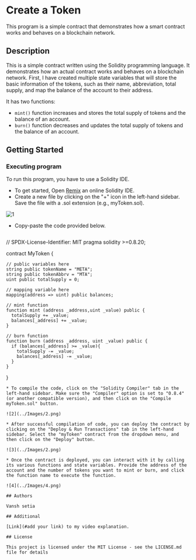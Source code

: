 # Create a Token

This program is a simple contract that demonstrates how a smart contract works and behaves on a blockchain network.

## Description

This is a simple contract written using the Solidity programming language. It demonstrates how an actual contract works and behaves on a blockchain network. First, I have created multiple state variables that will store the basic information of the tokens, such as their name, abbreviation, total supply, and map the balance of the account to their address.

It has two functions:

* `mint()` function increases and stores the total supply of tokens and the balance of an account.
* `burn()` function decreases and updates the total supply of tokens and the balance of an account.

## Getting Started

### Executing program

To run this program, you have to use a Solidity IDE.

* To get started, Open [Remix](https://remix.ethereum.org/ "https://remix.ethereum.org/") an online Solidity IDE.
* Create a new file by clicking on the "+" icon in the left-hand sidebar. Save the file with a .sol extension (e.g., myToken.sol).

![1](../Images/1.png)

* Copy-paste the code provided below.

  ```solidity
 // SPDX-License-Identifier: MIT
pragma solidity >=0.8.20;

contract MyToken {

    // public variables here
    string public tokenName = "META";
    string public tokenAbbrv = "MTA";
    uint public totalSupply = 0;

    // mapping variable here
    mapping(address => uint) public balances;

    // mint function
    function mint (address _address,uint _value) public {
      totalSupply += _value;
      balances[_address] += _value;
    }

    // burn function
    function burn (address _address, uint _value) public {
      if (balances[_address] >= _value){
        totalSupply -= _value;
        balances[_address] -= _value;
      }
    }
}
  ```
* To compile the code, click on the "Solidity Compiler" tab in the left-hand sidebar. Make sure the "Compiler" option is set to "0.8.4" (or another compatible version), and then click on the "Compile myToken.sol" button.

![2](../Images/2.png)

* After successful compilation of code, you can deploy the contract by clicking on the "Deploy & Run Transactions" tab in the left-hand sidebar. Select the "myToken" contract from the dropdown menu, and then click on the "Deploy" button.

![3](../Images/2.png)

* Once the contract is deployed, you can interact with it by calling its various functions and state variables. Provide the address of the account and the number of tokens you want to mint or burn, and click the function name to execute the function.

![4](../Images/4.png)

## Authors

Vansh setia

## Additional

[Link](#add your link) to my video explanation.

## License

This project is licensed under the MIT License - see the LICENSE.md file for details

